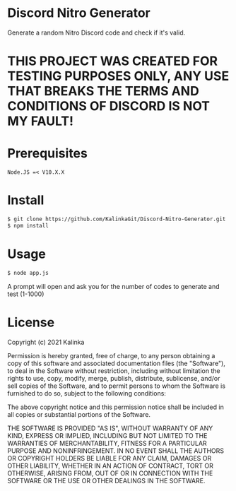 # Discord Nitro Generator
Generate a random Nitro Discord code and check if it's valid.

# THIS PROJECT WAS CREATED FOR TESTING PURPOSES ONLY, ANY USE THAT BREAKS THE TERMS AND CONDITIONS OF DISCORD IS NOT MY FAULT!

# Prerequisites
```
Node.JS =< V10.X.X
```
# Install
```sh
$ git clone https://github.com/KalinkaGit/Discord-Nitro-Generator.git
$ npm install
```

# Usage
```sh
$ node app.js
```
A prompt will open and ask you for the number of codes to generate and test (1-1000)

# License
Copyright (c) 2021 Kalinka

Permission is hereby granted, free of charge, to any person obtaining a copy
of this software and associated documentation files (the "Software"), to deal
in the Software without restriction, including without limitation the rights
to use, copy, modify, merge, publish, distribute, sublicense, and/or sell
copies of the Software, and to permit persons to whom the Software is
furnished to do so, subject to the following conditions:

The above copyright notice and this permission notice shall be included in all
copies or substantial portions of the Software.

THE SOFTWARE IS PROVIDED "AS IS", WITHOUT WARRANTY OF ANY KIND, EXPRESS OR
IMPLIED, INCLUDING BUT NOT LIMITED TO THE WARRANTIES OF MERCHANTABILITY,
FITNESS FOR A PARTICULAR PURPOSE AND NONINFRINGEMENT. IN NO EVENT SHALL THE
AUTHORS OR COPYRIGHT HOLDERS BE LIABLE FOR ANY CLAIM, DAMAGES OR OTHER
LIABILITY, WHETHER IN AN ACTION OF CONTRACT, TORT OR OTHERWISE, ARISING FROM,
OUT OF OR IN CONNECTION WITH THE SOFTWARE OR THE USE OR OTHER DEALINGS IN THE
SOFTWARE.
